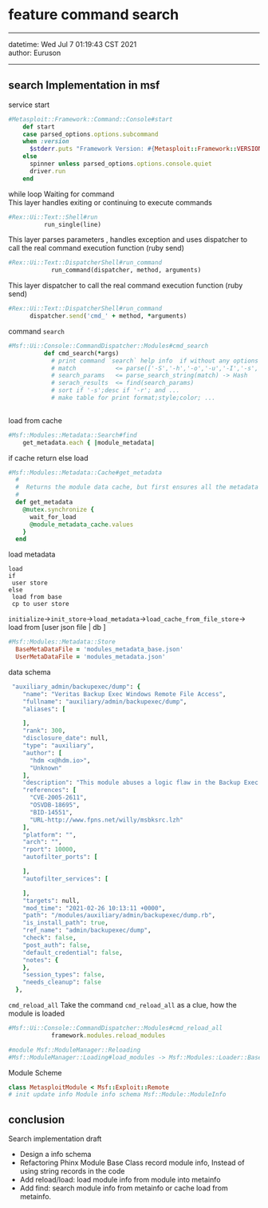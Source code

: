 # feature command search

----

datetime: Wed Jul  7 01:19:43 CST 2021   
author: Euruson

----

## search Implementation in msf
service start 
```ruby
#Metasploit::Framework::Command::Console#start
    def start
    case parsed_options.options.subcommand
    when :version
      $stderr.puts "Framework Version: #{Metasploit::Framework::VERSION}"
    else
      spinner unless parsed_options.options.console.quiet
      driver.run
    end
```

while loop Waiting for command  
This layer handles exiting or continuing to execute commands
```ruby
#Rex::Ui::Text::Shell#run
          run_single(line)
```

This layer parses parameters , handles exception  and uses dispatcher to call the real command execution function (ruby send)
```ruby
#Rex::Ui::Text::DispatcherShell#run_command
            run_command(dispatcher, method, arguments)
```

This layer dispatcher to call the real command execution function (ruby send)
```ruby
#Rex::Ui::Text::DispatcherShell#run_command
      dispatcher.send('cmd_' + method, *arguments)
```

command `search` 
```ruby
#Msf::Ui::Console::CommandDispatcher::Modules#cmd_search
          def cmd_search(*args)
            # print command `search` help info  if without any options
            # match           <= parse(['-S','-h','-o','-u','-I','-s','-r']) 
            # search_params   <= parse_search_string(match) -> Hash
            # serach_results  <= find(search_params) 
            # sort if '-s';desc if '-r'; and ...
            # make table for print format;style;color; ...
            
```

load from cache
```ruby
#Msf::Modules::Metadata::Search#find
    get_metadata.each { |module_metadata|
```

if cache return else load
```ruby
#Msf::Modules::Metadata::Cache#get_metadata
  #
  #  Returns the module data cache, but first ensures all the metadata is loaded
  #
  def get_metadata
    @mutex.synchronize {
      wait_for_load
      @module_metadata_cache.values
    }
  end
```

load metadata
```pseudocode
load 
if 
 user store 
else 
 load from base 
 cp to user store
```
`initialize`->`init_store`->`load_metadata`->`load_cache_from_file_store`-> load from [user json file | db ]


```ruby
#Msf::Modules::Metadata::Store
  BaseMetaDataFile = 'modules_metadata_base.json'
  UserMetaDataFile = 'modules_metadata.json'
```

data schema
```ruby
 "auxiliary_admin/backupexec/dump": {
    "name": "Veritas Backup Exec Windows Remote File Access",
    "fullname": "auxiliary/admin/backupexec/dump",
    "aliases": [

    ],
    "rank": 300,
    "disclosure_date": null,
    "type": "auxiliary",
    "author": [
      "hdm <x@hdm.io>",
      "Unknown"
    ],
    "description": "This module abuses a logic flaw in the Backup Exec Windows Agent to download\n        arbitrary files from the system. This flaw was found by someone who wishes to\n        remain anonymous and affects all known versions of the Backup Exec Windows Agent. The\n        output file is in 'MTF' format, which can be extracted by the 'NTKBUp' program\n        listed in the references section. To transfer an entire directory, specify a\n        path that includes a trailing backslash.",
    "references": [
      "CVE-2005-2611",
      "OSVDB-18695",
      "BID-14551",
      "URL-http://www.fpns.net/willy/msbksrc.lzh"
    ],
    "platform": "",
    "arch": "",
    "rport": 10000,
    "autofilter_ports": [

    ],
    "autofilter_services": [

    ],
    "targets": null,
    "mod_time": "2021-02-26 10:13:11 +0000",
    "path": "/modules/auxiliary/admin/backupexec/dump.rb",
    "is_install_path": true,
    "ref_name": "admin/backupexec/dump",
    "check": false,
    "post_auth": false,
    "default_credential": false,
    "notes": {
    },
    "session_types": false,
    "needs_cleanup": false
  },
```


`cmd_reload_all`
Take the command `cmd_reload_all` as a clue, how the module is loaded
```ruby
#Msf::Ui::Console::CommandDispatcher::Modules#cmd_reload_all
            framework.modules.reload_modules
```

```ruby
#module Msf::ModuleManager::Reloading
#Msf::ModuleManager::Loading#load_modules -> Msf::Modules::Loader::Base#load_module ->Msf::Modules::Loader::Base#read_module_content
```

Module Scheme
```ruby
class MetasploitModule < Msf::Exploit::Remote
# init update info Module info schema Msf::Module::ModuleInfo
```

## conclusion
Search implementation draft
- Design a info schema
- Refactoring Phinx Module Base Class record module info, Instead of using string records in the code
- Add reload/load: load module info from module into metainfo 
- Add find: search module info from metainfo or cache load from metainfo.
